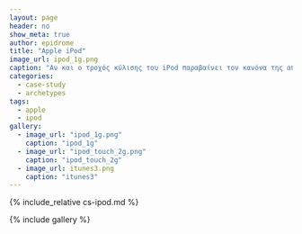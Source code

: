 ```yaml
---
layout: page
header: no
show_meta: true
author: epidrome
title: "Apple iPod"
image_url: ipod_1g.png
caption: "Αν και ο τροχός κύλισης του iPod παραβαίνει τον κανόνα της απευθείας απεικόνισης αποδικνύεται περισσότερο εύχρηστος, γιατί πολύ γρήγορα οι χρήστες καταλαβαίνουν ότι με την περιστροφή του τροχού μπορούν να κινηθούν πάνω-κάτω, και ακόμη γρηγορότερα μπορούν να επιλέξουν ένα αρχείο από την λίστα, γιατί ο τροχός προσφέρει εκτός από τον έλεγχο της κατεύθυνσης και τον έλεγχο της επιτάγχυνσης."
categories:
  - case-study
  - archetypes
tags:
  - apple
  - ipod
gallery:
  - image_url: "ipod_1g.png"
    caption: "ipod_1g"
  - image_url: "ipod_touch_2g.png"
    caption: "ipod_touch_2g"
  - image_url: itunes3.png
    caption: "itunes3"
---
```


{% include_relative cs-ipod.md %}

{% include gallery %}
